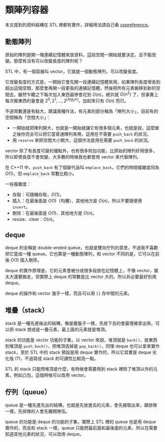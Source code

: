 # 類陣列容器

本文提到的資料結構在 STL 裡都有實作，詳細用法請自己看 [cppreference](https://en.cppreference.com/w/cpp/container)。

## 動態陣列

原始的陣列是開一塊連續記憶體來放資料，這段空間一開始就要決定，且不能改變。那麼有沒有可以改變長度的陣列呢？

STL 中，有一個容器叫 vector，它就是一個動態陣列，可以改變長度。

它改變長度的方式是，一開始它會先開一段連續記憶體來用，如果陣列長度增長到超出這個空間，那麼會再開一段更長的連續記憶體，然後把所有元素搬移到新的空間去，雖然乍聽之下每次加入東西最慘會花到 $O(n)$，總共就 $O(n^2)$ 了，但事實上每次搬東西的量會是 $2^0,2^1,\dots,2^{\lfloor log_2 n \rfloor}$，加起來只有 $O(n)$ 而已。

不過常數還是有點大，建議兩種作法，有元素的部分稱為「陣列大小」，目前有的空間稱為「空間大小」：
- 一開始就把陣列開大，也就是一開始就讓它有很多個元素，也就是說，這麼做之後你完全可以把它當普通陣列來用，這用在不需要 `push_back` 的狀況。
- 用 `reserve` 來把空間大小開大，這個作法是用在需要 `push_back` 的狀況。

vector 除了有長度可變的優點外，也有很多附加功能，比原始的陣列好用很多，所以即使長度不會改變，大多數的時候我也都會用 vector 來代替陣列。

在 C++11 中，`push_back` 有了個替代品叫 `emplace_back`，它們的時間複雜度同為 $O(1)$，但 `emplace_back` 常數比較小。

一些複雜度：
- 存取：可隨機存取，$O(1)$。
- 插入：在最後面是 $O(1)$（均攤）、其他地方是 $O(n)$，所以不要隨便用 `insert`。
- 刪除：在最後面是 $O(1)$、其他地方是 $O(n)$。
- resize、clear：$O(n)$。

## deque

deque 的全稱是 double-ended queue，也就是雙向佇列的意思，不過我不喜歡把它當成一種 queue。它也算是一種動態陣列，和 vector 不同的是，它可以在前後 $O(1)$ 插入刪除。

deque 的實作原理是，它的元素會被分成很多段放在記憶體上，不像 vector，變太大還要搬走，但實際上 deque 的常數是比 vector 大的，所以非必要最好別用 deque。

deque 的操作和 vector 幾乎一樣，而且可以用 `[]` 存中間的元素。

## 堆疊（stack）

stack 是一種先進後出的結構，像是疊盤子一樣，先放下去的會最慢被拿出來。可以把 stack 想成是一疊元素，最上面的元素就是堆頂。

stack 的功能是 vector 功能的子集，以 vector 來說，堆頂就是 `back()`、放東西到堆頂是 `push_back()`、把堆頂丟掉是 `pop_back()`，同理 deque 也可以拿來實作 stack，至於 STL 中的 stack 預設是用 deque 實作的，所以它其實是 deque 劣化版 (?)，不過寫成 stack 的可讀性比較高一點。

STL 的 stack 只能問堆頂是什麼，有時候會需要用到 stack 裡除了堆頂以外的元素，例如凸包，這個時候可以改用 vector。

## 佇列（queue）

queue 是一種先進先出的結構，也就是先放進去的元素，會先被取出來，跟排隊一樣，先排隊的人會先離開隊伍。

queue 的功能是 deque 的功能的子集，實際上 STL 裡的 queue 也是用 deque 實作的，而且和 stack 一樣，queue 只能問最前面和最後面的元素，所以在需要知道其他元素的狀況，可以改用 deque。
